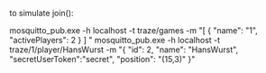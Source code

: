 to simulate join():

mosquitto_pub.exe -h localhost -t traze/games -m "[ { \"name\": \"1\", \"activePlayers\": 2 } ] "
mosquitto_pub.exe -h localhost -t traze/1/player/HansWurst -m "{ \"id\": 2, \"name\": \"HansWurst\", \"secretUserToken\":\"secret\", \"position\": \"(15,3)\" }"
